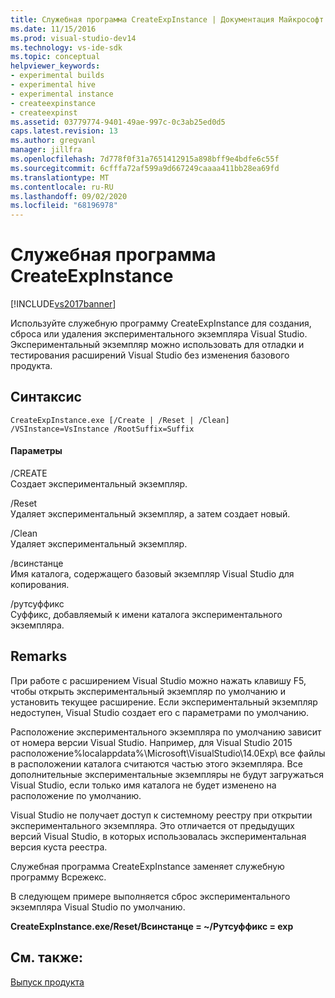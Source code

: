 ```yaml
---
title: Служебная программа CreateExpInstance | Документация Майкрософт
ms.date: 11/15/2016
ms.prod: visual-studio-dev14
ms.technology: vs-ide-sdk
ms.topic: conceptual
helpviewer_keywords:
- experimental builds
- experimental hive
- experimental instance
- createexpinstance
- createexpinst
ms.assetid: 03779774-9401-49ae-997c-0c3ab25ed0d5
caps.latest.revision: 13
ms.author: gregvanl
manager: jillfra
ms.openlocfilehash: 7d778f0f31a7651412915a898bff9e4bdfe6c55f
ms.sourcegitcommit: 6cfffa72af599a9d667249caaaa411bb28ea69fd
ms.translationtype: MT
ms.contentlocale: ru-RU
ms.lasthandoff: 09/02/2020
ms.locfileid: "68196978"
---
```

# <a name="createexpinstance-utility"></a>Служебная программа CreateExpInstance
[!INCLUDE[vs2017banner](../../includes/vs2017banner.md)]

Используйте служебную программу CreateExpInstance для создания, сброса или удаления экспериментального экземпляра Visual Studio. Экспериментальный экземпляр можно использовать для отладки и тестирования расширений Visual Studio без изменения базового продукта.  
  
## <a name="syntax"></a>Синтаксис  
  
```  
CreateExpInstance.exe [/Create | /Reset | /Clean] /VSInstance=VsInstance /RootSuffix=Suffix  
```  
  
#### <a name="parameters"></a>Параметры  
 /CREATE  
 Создает экспериментальный экземпляр.  
  
 /Reset  
 Удаляет экспериментальный экземпляр, а затем создает новый.  
  
 /Clean  
 Удаляет экспериментальный экземпляр.  
  
 /всинстанце  
 Имя каталога, содержащего базовый экземпляр Visual Studio для копирования.  
  
 /рутсуффикс  
 Суффикс, добавляемый к имени каталога экспериментального экземпляра.  
  
## <a name="remarks"></a>Remarks  
 При работе с расширением Visual Studio можно нажать клавишу F5, чтобы открыть экспериментальный экземпляр по умолчанию и установить текущее расширение. Если экспериментальный экземпляр недоступен, Visual Studio создает его с параметрами по умолчанию.  
  
 Расположение экспериментального экземпляра по умолчанию зависит от номера версии Visual Studio. Например, для Visual Studio 2015 расположение%localappdata%\Microsoft\VisualStudio\14.0Exp\ все файлы в расположении каталога считаются частью этого экземпляра. Все дополнительные экспериментальные экземпляры не будут загружаться Visual Studio, если только имя каталога не будет изменено на расположение по умолчанию.  
  
 Visual Studio не получает доступ к системному реестру при открытии экспериментального экземпляра. Это отличается от предыдущих версий Visual Studio, в которых использовалась экспериментальная версия куста реестра.  
  
 Служебная программа CreateExpInstance заменяет служебную программу Всрежекс.  
  
 В следующем примере выполняется сброс экспериментального экземпляра Visual Studio по умолчанию.  
  
 **CreateExpInstance.exe/Reset/Всинстанце = ~/Рутсуффикс = exp**  
  
## <a name="see-also"></a>См. также:  
 [Выпуск продукта](../../misc/releasing-a-visual-studio-integration-product.md)
